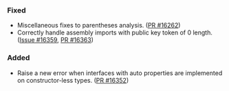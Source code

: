 ### Fixed

* Miscellaneous fixes to parentheses analysis. ([PR #16262](https://github.com/dotnet/fsharp/pull/16262))
* Correctly handle assembly imports with public key token of 0 length. ([Issue #16359](https://github.com/dotnet/fsharp/issues/16359), [PR #16363](https://github.com/dotnet/fsharp/pull/16363))

### Added
* Raise a new error when interfaces with auto properties are implemented on constructor-less types. ([PR #16352](https://github.com/dotnet/fsharp/pull/16352))
